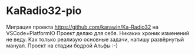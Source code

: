 # KaRadio32-pio
Миграция проекта https://github.com/karawin/Ka-Radio32 на VSCode+PlatformIO
Проект делаю для себя. Никаких хроник изменений не веду. Как только реализую основные задачи, напишу развёрнутый мануал.
Проект на стадии бодрой Альфы :-)
